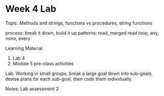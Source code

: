 # Week 4 Lab

Topic: Methods and strings, functions vs procedures, string functions

process: break it down, build it up
patterns: read, merged read loop, any, none, every
  
Learning Material:
1. Lab 4
2. Module 5 pre-class activities
  
Lab: Working in small groups, break a large goal down into sub-goals, devise
plans for each sub-goal, then code them individually.
  
Notes:
Lab assessment 2


